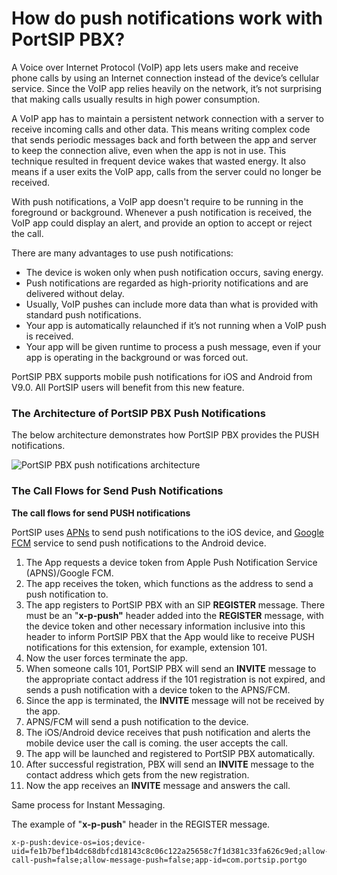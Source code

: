 # How do push notifications work with PortSIP PBX?

A Voice over Internet Protocol (VoIP) app lets users make and receive phone calls by using an Internet connection instead of the device’s cellular service. Since the VoIP app relies heavily on the network, it’s not surprising that making calls usually results in high power consumption.

A VoIP app has to maintain a persistent network connection with a server to receive incoming calls and other data. This means writing complex code that sends periodic messages back and forth between the app and server to keep the connection alive, even when the app is not in use. This technique resulted in frequent device wakes that wasted energy. It also means if a user exits the VoIP app, calls from the server could no longer be received.

With push notifications, a VoIP app doesn't require to be running in the foreground or background. Whenever a push notification is received, the VoIP app could display an alert, and provide an option to accept or reject the call.

There are many advantages to use push notifications:

* The device is woken only when push notification occurs, saving energy.
* Push notifications are regarded as high-priority notifications and are delivered without delay.
* Usually, VoIP pushes can include more data than what is provided with standard push notifications.
* Your app is automatically relaunched if it’s not running when a VoIP push is received.
* Your app will be given runtime to process a push message, even if your app is operating in the background or was forced out.

PortSIP PBX supports mobile push notifications for iOS and Android from V9.0. All PortSIP users will benefit from this new feature.



### **The Architecture of PortSIP PBX Push Notifications**

The below architecture demonstrates how PortSIP PBX provides the PUSH notifications.

![PortSIP PBX push notifications architecture](../.gitbook/assets/pbx\_push\_arch.png)



### **The Call Flows for Send Push Notifications**

**The call flows for send PUSH notifications**

PortSIP uses [APNs](https://developer.apple.com/library/content/documentation/NetworkingInternet/Conceptual/RemoteNotificationsPG/APNSOverview.html) to send push notifications to the iOS device, and [Google FCM](https://firebase.google.com/docs/cloud-messaging/android/client) service to send push notifications to the Android device.

1. The App requests a device token from Apple Push Notification Service (APNS)/Google FCM.
2. The app receives the token, which functions as the address to send a push notification to.
3. The app registers to PortSIP PBX with an SIP **REGISTER** message. There must be an "**x-p-push"** header added into the **REGISTER** message, with the device token and other necessary information inclusive into this header to inform PortSIP PBX that the App would like to receive PUSH notifications for this extension, for example, extension 101.
4. Now the user forces terminate the app.
5. When someone calls 101, PortSIP PBX will send an **INVITE** message to the appropriate contact address if the 101 registration is not expired, and sends a push notification with a device token to the APNS/FCM.
6. Since the app is terminated, the **INVITE** message will not be received by the app.
7. APNS/FCM will send a push notification to the device.
8. The iOS/Android device receives that push notification and alerts the mobile device user the call is coming. the user accepts the call.
9. The app will be launched and registered to PortSIP PBX automatically.
10. After successful registration, PBX will send an **INVITE** message to the contact address which gets from the new registration.
11. Now the app receives an **INVITE** message and answers the call.

Same process for Instant Messaging.

The example of "**x-p-push**" header in the REGISTER message.

```
x-p-push:device-os=ios;device-uid=fe1b7bef1b4dc68dbfcd18143c8c06c122a25658c7f1d381c33fa626c9ed;allow-call-push=false;allow-message-push=false;app-id=com.portsip.portgo
```
